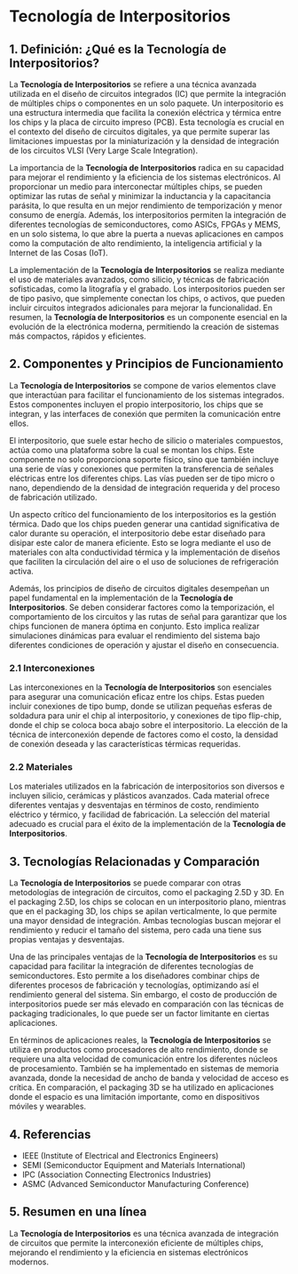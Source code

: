 # Tecnología de Interpositorios

## 1. Definición: ¿Qué es la **Tecnología de Interpositorios**?
La **Tecnología de Interpositorios** se refiere a una técnica avanzada utilizada en el diseño de circuitos integrados (IC) que permite la integración de múltiples chips o componentes en un solo paquete. Un interpositorio es una estructura intermedia que facilita la conexión eléctrica y térmica entre los chips y la placa de circuito impreso (PCB). Esta tecnología es crucial en el contexto del diseño de circuitos digitales, ya que permite superar las limitaciones impuestas por la miniaturización y la densidad de integración de los circuitos VLSI (Very Large Scale Integration).

La importancia de la **Tecnología de Interpositorios** radica en su capacidad para mejorar el rendimiento y la eficiencia de los sistemas electrónicos. Al proporcionar un medio para interconectar múltiples chips, se pueden optimizar las rutas de señal y minimizar la inductancia y la capacitancia parásita, lo que resulta en un mejor rendimiento de temporización y menor consumo de energía. Además, los interpositorios permiten la integración de diferentes tecnologías de semiconductores, como ASICs, FPGAs y MEMS, en un solo sistema, lo que abre la puerta a nuevas aplicaciones en campos como la computación de alto rendimiento, la inteligencia artificial y la Internet de las Cosas (IoT).

La implementación de la **Tecnología de Interpositorios** se realiza mediante el uso de materiales avanzados, como silicio, y técnicas de fabricación sofisticadas, como la litografía y el grabado. Los interpositorios pueden ser de tipo pasivo, que simplemente conectan los chips, o activos, que pueden incluir circuitos integrados adicionales para mejorar la funcionalidad. En resumen, la **Tecnología de Interpositorios** es un componente esencial en la evolución de la electrónica moderna, permitiendo la creación de sistemas más compactos, rápidos y eficientes.

## 2. Componentes y Principios de Funcionamiento
La **Tecnología de Interpositorios** se compone de varios elementos clave que interactúan para facilitar el funcionamiento de los sistemas integrados. Estos componentes incluyen el propio interpositorio, los chips que se integran, y las interfaces de conexión que permiten la comunicación entre ellos.

El interpositorio, que suele estar hecho de silicio o materiales compuestos, actúa como una plataforma sobre la cual se montan los chips. Este componente no solo proporciona soporte físico, sino que también incluye una serie de vías y conexiones que permiten la transferencia de señales eléctricas entre los diferentes chips. Las vías pueden ser de tipo micro o nano, dependiendo de la densidad de integración requerida y del proceso de fabricación utilizado.

Un aspecto crítico del funcionamiento de los interpositorios es la gestión térmica. Dado que los chips pueden generar una cantidad significativa de calor durante su operación, el interpositorio debe estar diseñado para disipar este calor de manera eficiente. Esto se logra mediante el uso de materiales con alta conductividad térmica y la implementación de diseños que faciliten la circulación del aire o el uso de soluciones de refrigeración activa.

Además, los principios de diseño de circuitos digitales desempeñan un papel fundamental en la implementación de la **Tecnología de Interpositorios**. Se deben considerar factores como la temporización, el comportamiento de los circuitos y las rutas de señal para garantizar que los chips funcionen de manera óptima en conjunto. Esto implica realizar simulaciones dinámicas para evaluar el rendimiento del sistema bajo diferentes condiciones de operación y ajustar el diseño en consecuencia.

### 2.1 Interconexiones
Las interconexiones en la **Tecnología de Interpositorios** son esenciales para asegurar una comunicación eficaz entre los chips. Estas pueden incluir conexiones de tipo bump, donde se utilizan pequeñas esferas de soldadura para unir el chip al interpositorio, y conexiones de tipo flip-chip, donde el chip se coloca boca abajo sobre el interpositorio. La elección de la técnica de interconexión depende de factores como el costo, la densidad de conexión deseada y las características térmicas requeridas.

### 2.2 Materiales
Los materiales utilizados en la fabricación de interpositorios son diversos e incluyen silicio, cerámicas y plásticos avanzados. Cada material ofrece diferentes ventajas y desventajas en términos de costo, rendimiento eléctrico y térmico, y facilidad de fabricación. La selección del material adecuado es crucial para el éxito de la implementación de la **Tecnología de Interpositorios**.

## 3. Tecnologías Relacionadas y Comparación
La **Tecnología de Interpositorios** se puede comparar con otras metodologías de integración de circuitos, como el packaging 2.5D y 3D. En el packaging 2.5D, los chips se colocan en un interpositorio plano, mientras que en el packaging 3D, los chips se apilan verticalmente, lo que permite una mayor densidad de integración. Ambas tecnologías buscan mejorar el rendimiento y reducir el tamaño del sistema, pero cada una tiene sus propias ventajas y desventajas.

Una de las principales ventajas de la **Tecnología de Interpositorios** es su capacidad para facilitar la integración de diferentes tecnologías de semiconductores. Esto permite a los diseñadores combinar chips de diferentes procesos de fabricación y tecnologías, optimizando así el rendimiento general del sistema. Sin embargo, el costo de producción de interpositorios puede ser más elevado en comparación con las técnicas de packaging tradicionales, lo que puede ser un factor limitante en ciertas aplicaciones.

En términos de aplicaciones reales, la **Tecnología de Interpositorios** se utiliza en productos como procesadores de alto rendimiento, donde se requiere una alta velocidad de comunicación entre los diferentes núcleos de procesamiento. También se ha implementado en sistemas de memoria avanzada, donde la necesidad de ancho de banda y velocidad de acceso es crítica. En comparación, el packaging 3D se ha utilizado en aplicaciones donde el espacio es una limitación importante, como en dispositivos móviles y wearables.

## 4. Referencias
- IEEE (Institute of Electrical and Electronics Engineers)
- SEMI (Semiconductor Equipment and Materials International)
- IPC (Association Connecting Electronics Industries)
- ASMC (Advanced Semiconductor Manufacturing Conference)

## 5. Resumen en una línea
La **Tecnología de Interpositorios** es una técnica avanzada de integración de circuitos que permite la interconexión eficiente de múltiples chips, mejorando el rendimiento y la eficiencia en sistemas electrónicos modernos.